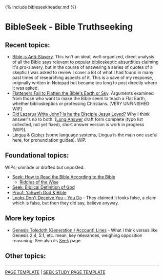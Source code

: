 {% include bibleseekheader.md %}
# BibleSeek - Bible Truthseeking

## Recent topics:

- [Bible is Anti-Slavery](BibleIsAntiSlavery). This isn't an ideal, well-organized, direct analysis of all the Bible says relevant to popular biblioskeptic absurdities claiming it's pro-slavery, but in the course of answering a series of quotes of a skeptic I was asked to review I cover a lot of what I had found in many past times of researching aspects of it. This is a save of my response, originally written in Notepad but became too long to post directly where it was asked.
- [Flatteners Fail to Flatten the Bible's Earth or Sky](FlattenerFail). Arguments examined from those who want to make the Bible seem to teach a Flat Earth, whether biblioskeptics or professing Christians. [VERY UNFINISHED WIP]
- [Did Lazarus Write John? Is he the Disciple Jesus Loved?](DidLazarusWriteJohn_ShortAnswer) Why I think answer's no to both. [[Long Answer](DidLazarusWriteJohn) draft form complete (typo list collected, not yet fixed), short answer version is work in progress (WIP)].
- [Lingua](Lingua) & [Cipher](Cipher) (some language systems, Lingua is the main one useful here, for pronunciation guides). WIP.
## Foundational topics:

WIPs; unmade or drafted but unposted:
- [Seek: How to Read the Bible According to the Bible](HowToRead)
  - [Riddles of the Wise](RiddlesWise)
- [Seek: Biblical Definition of God](BibleDefinesGod)
- [Proof: Yahweh God & Bible](ProofOfYahweh)
- [Looks Don't Deceive You - You Do](LooksDontDeceive) - They claimed it looks false, a claim which is false, but then they did say, believe anyway.

## More key topics
- [Genesis Toledoth (Generation / Account) Lines](ToledothTheory) - What I think verses like Genesis 2:4, 5:1, etc. mean, key relevances, weighing opposition reasoning. See also its [Seek]() page.


## Other topics:



---
[PAGE TEMPLATE](!PageTemplate) | [SEEK STUDY PAGE TEMPLATE](SeekStudy_PageTemplate)

